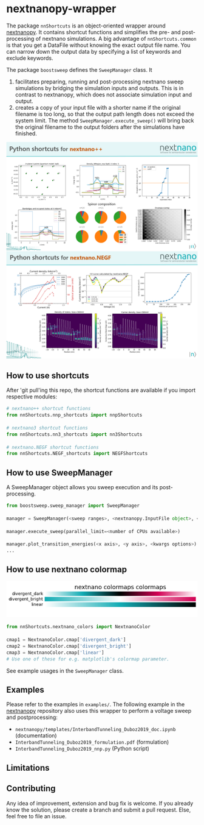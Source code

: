 # nextnanopy-wrapper
The package `nnShortcuts` is an object-oriented wrapper around [nextnanopy](https://github.com/nextnanopy/nextnanopy). It contains shortcut functions and simplifies the pre- and post-processing of nextnano simulations.
A big advantage of `nnShortcuts.common` is that you get a DataFile without knowing the exact output file name. You can narrow down the output data by specifying a list of keywords and exclude keywords.

The package `boostsweep` defines the `SweepManager` class. It
1. facilitates preparing, running and post-processing nextnano sweep simulations by bridging the simulation inputs and outputs. This is in contrast to nextnanopy, which does not associate simulation input and output.
2. creates a copy of your input file with a shorter name if the original filename is too long, so that the output path length does not exceed the system limit. The method `SweepManager.execute_sweep()` will bring back the original filename to the output folders after the simulations have finished.

![alt text](/docs/images/nnp_shortcuts.png)
![alt text](/docs/images/NEGF_shortcuts.png)


## How to use shortcuts
After 'git pull'ing this repo, the shortcut functions are available if you import respective modules:
```python
# nextnano++ shortcut functions
from nnShortcuts.nnp_shortcuts import nnpShortcuts

# nextnano3 shortcut functions
from nnShortcuts.nn3_shortcuts import nn3Shortcuts

# nextnano.NEGF shortcut functions
from nnShortcuts.NEGF_shortcuts import NEGFShortcuts

```

## How to use SweepManager
A SweepManager object allows you sweep execution and its post-processing. 
```python
from boostsweep.sweep_manager import SweepManager

manager = SweepManager(<sweep ranges>, <nextnanopy.InputFile object>, <kwargs options>)

manager.execute_sweep(parallel_limit=<number of CPUs available>)

manager.plot_transition_energies(<x axis>, <y axis>, <kwargs options>)
...
```

## How to use nextnano colormap
![alt text](/docs/images/nextnano_colors.png)
```python
from nnShortcuts.nextnano_colors import NextnanoColor

cmap1 = NextnanoColor.cmap['divergent_dark']
cmap2 = NextnanoColor.cmap['divergent_bright']
cmap3 = NextnanoColor.cmap['linear']
# Use one of these for e.g. matplotlib's colormap parameter.

```
See example usages in the `SweepManager` class.


## Examples
Please refer to the examples in `examples/`. 
The following example in the [nextnanopy](https://github.com/nextnanopy/nextnanopy) repository also uses this wrapper to perform a voltage sweep and postprocessing:
* `nextnanopy/templates/InterbandTunneling_Duboz2019_doc.ipynb` (documentation)
* `InterbandTunneling_Duboz2019_formulation.pdf` (formulation)
* `InterbandTunneling_Duboz2019_nnp.py` (Python script)



## Limitations


## Contributing
Any idea of improvement, extension and bug fix is welcome. If you already know the solution, please create a branch and submit a pull request. Else, feel free to file an issue.